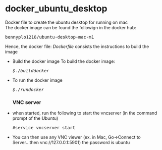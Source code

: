 # docker_ubuntu_desktop
Docker file to create the ubuntu desktop for running on mac<br/>
The docker image can be found the followign in the docker hub:<br/>
<pre>bennyplo1218/ubuntu-desktop-mac-m1</pre>
<p>Hence, the docker file: <i>Dockerfile</i> consists the instructions to build the image</p>
<ul><li>Build the docker image
To build the docker image:
<pre><i>$./builddocker</i></pre></li>
<li>To run the docker image</li>
 <pre><i>$./rundocker</i></pre></li>
<!--<li>To pull the rolling (latest) version (ubuntu v22.04) from the docker hub:<pre><i>$./pull_rolling</i></pre>
or <pre><i>$./pull_latest</i></pre></li>
<li>To run the rolling (latest) version (from the image pull from the hub):
<pre><i>$./run_rolling</i></pre></li>
or
<pre><i>$./run_latest</i></pre></li>
 <li>To pull the focal version (ubuntu v20.04) from the docker hub:
 <pre><i>$./pull_focal</i></pre></li>
 <li>To run the focal version (from the image pull from the hub):
 <pre><i>$./run_focal</i></pre></li>
</ul> 
<b>The focal version seems to be better with a proper desktop</b>-->
<h3>VNC server</h3>
<li>when started, run the following to start the vncserver (in the command prompt of the Ubuntu)<br/>
<pre>#service vncserver start</pre></li>
<li>You can then use any VNC viewer (ex. in Mac, Go->Connect to Server...then  vnc://127.0.0.1:5901) the password is ubuntu </li>
